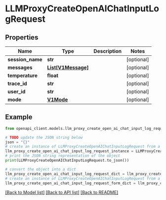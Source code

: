 # LLMProxyCreateOpenAIChatInputLogRequest


## Properties

Name | Type | Description | Notes
------------ | ------------- | ------------- | -------------
**session_name** | **str** |  | [optional] 
**messages** | [**List[V1Message]**](V1Message.md) |  | [optional] 
**temperature** | **float** |  | [optional] 
**trace_id** | **str** |  | [optional] 
**user_id** | **str** |  | [optional] 
**mode** | [**V1Mode**](V1Mode.md) |  | [optional] 

## Example

```python
from openapi_client.models.llm_proxy_create_open_ai_chat_input_log_request import LLMProxyCreateOpenAIChatInputLogRequest

# TODO update the JSON string below
json = "{}"
# create an instance of LLMProxyCreateOpenAIChatInputLogRequest from a JSON string
llm_proxy_create_open_ai_chat_input_log_request_instance = LLMProxyCreateOpenAIChatInputLogRequest.from_json(json)
# print the JSON string representation of the object
print(LLMProxyCreateOpenAIChatInputLogRequest.to_json())

# convert the object into a dict
llm_proxy_create_open_ai_chat_input_log_request_dict = llm_proxy_create_open_ai_chat_input_log_request_instance.to_dict()
# create an instance of LLMProxyCreateOpenAIChatInputLogRequest from a dict
llm_proxy_create_open_ai_chat_input_log_request_form_dict = llm_proxy_create_open_ai_chat_input_log_request.from_dict(llm_proxy_create_open_ai_chat_input_log_request_dict)
```
[[Back to Model list]](../README.md#documentation-for-models) [[Back to API list]](../README.md#documentation-for-api-endpoints) [[Back to README]](../README.md)


